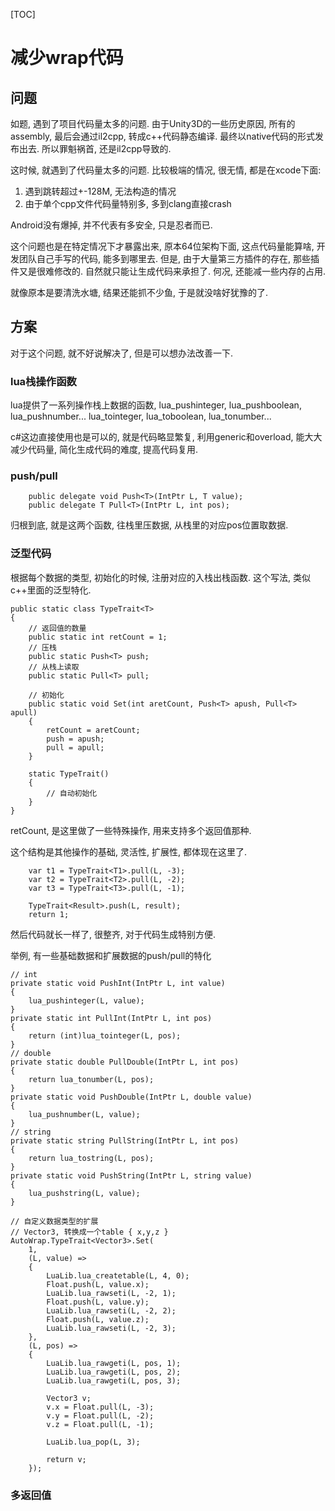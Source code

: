 [TOC]

# 减少wrap代码


## 问题
如题, 遇到了项目代码量太多的问题. 由于Unity3D的一些历史原因, 所有的assembly, 最后会通过il2cpp, 转成c++代码静态编译. 最终以native代码的形式发布出去. 所以罪魁祸首, 还是il2cpp导致的.

这时候, 就遇到了代码量太多的问题. 比较极端的情况, 很无情, 都是在xcode下面:
1. 遇到跳转超过+-128M, 无法构造的情况
1. 由于单个cpp文件代码量特别多, 多到clang直接crash

Android没有爆掉, 并不代表有多安全, 只是忍者而已.

这个问题也是在特定情况下才暴露出来, 原本64位架构下面, 这点代码量能算啥, 开发团队自己手写的代码, 能多到哪里去. 但是, 由于大量第三方插件的存在, 那些插件又是很难修改的. 自然就只能让生成代码来承担了. 何况, 还能减一些内存的占用. 

就像原本是要清洗水塘, 结果还能抓不少鱼, 于是就没啥好犹豫的了.

## 方案

对于这个问题, 就不好说解决了, 但是可以想办法改善一下.

### lua栈操作函数
lua提供了一系列操作栈上数据的函数, 
    lua_pushinteger, lua_pushboolean, lua_pushnumber...
    lua_tointeger, lua_toboolean, lua_tonumber...

c#这边直接使用也是可以的, 就是代码略显繁复, 利用generic和overload, 能大大减少代码量, 简化生成代码的难度, 提高代码复用.

### push/pull

```CSharp
    public delegate void Push<T>(IntPtr L, T value);
    public delegate T Pull<T>(IntPtr L, int pos);
```

归根到底, 就是这两个函数, 往栈里压数据, 从栈里的对应pos位置取数据.

### 泛型代码

根据每个数据的类型, 初始化的时候, 注册对应的入栈出栈函数. 这个写法, 类似c++里面的泛型特化.

```CSharp
public static class TypeTrait<T>
{
    // 返回值的数量
    public static int retCount = 1;
    // 压栈
    public static Push<T> push;
    // 从栈上读取
    public static Pull<T> pull;
    
    // 初始化
    public static void Set(int aretCount, Push<T> apush, Pull<T> apull)
    {
        retCount = aretCount;
        push = apush;
        pull = apull;
    }

    static TypeTrait()
    {
        // 自动初始化
    }
}
```
retCount, 是这里做了一些特殊操作, 用来支持多个返回值那种.

这个结构是其他操作的基础, 灵活性, 扩展性, 都体现在这里了.


```CSharp
    var t1 = TypeTrait<T1>.pull(L, -3);
    var t2 = TypeTrait<T2>.pull(L, -2);
    var t3 = TypeTrait<T3>.pull(L, -1);

    TypeTrait<Result>.push(L, result);
    return 1;

```
然后代码就长一样了, 很整齐, 对于代码生成特别方便.

举例, 有一些基础数据和扩展数据的push/pull的特化

```CSharp
// int
private static void PushInt(IntPtr L, int value)
{
    lua_pushinteger(L, value);
}
private static int PullInt(IntPtr L, int pos)
{
    return (int)lua_tointeger(L, pos);
}
// double
private static double PullDouble(IntPtr L, int pos)
{
    return lua_tonumber(L, pos);
}
private static void PushDouble(IntPtr L, double value)
{
    lua_pushnumber(L, value);
}
// string
private static string PullString(IntPtr L, int pos)
{
    return lua_tostring(L, pos);
}
private static void PushString(IntPtr L, string value)
{
    lua_pushstring(L, value);
}

// 自定义数据类型的扩展
// Vector3, 转换成一个table { x,y,z }
AutoWrap.TypeTrait<Vector3>.Set(
    1,
    (L, value) =>
    {
        LuaLib.lua_createtable(L, 4, 0);
        Float.push(L, value.x);
        LuaLib.lua_rawseti(L, -2, 1);
        Float.push(L, value.y);
        LuaLib.lua_rawseti(L, -2, 2);
        Float.push(L, value.z);
        LuaLib.lua_rawseti(L, -2, 3);
    },
    (L, pos) =>
    {
        LuaLib.lua_rawgeti(L, pos, 1);
        LuaLib.lua_rawgeti(L, pos, 2);
        LuaLib.lua_rawgeti(L, pos, 3);

        Vector3 v;
        v.x = Float.pull(L, -3);
        v.y = Float.pull(L, -2);
        v.z = Float.pull(L, -1);

        LuaLib.lua_pop(L, 3);

        return v;
    });
```

###  多返回值


